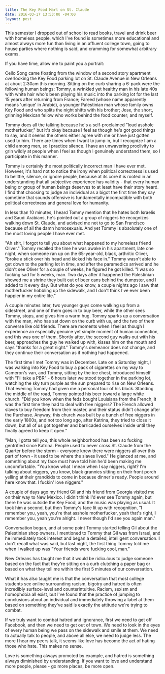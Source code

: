```yaml
---
title: The Key Food Mart on St. Claude
date: 2016-03-17 13:53:00 -04:00
layout: post
---
```


This semester I dropped out of school to read books, travel and drink beer with homeless people, which I've found is sometimes more educational and almost always more fun than living in an affluent college town, going to house parties where nothing is said, and cramming for somewhat arbitrary exams.

If you have time, allow me to paint you a portrait:

Cello Song came floating from the window of a second story apartment overlooking the Key Food parking lot on St. Claude Avenue in New Orleans at about 2:30am this morning. Sitting on the curb sharing a 6-pack were the following human beings: Tommy, a wrinkled yet healthy man in his late 40s with white hair who's been playing his music into the parking lot for the last 15 years after returning from France; Fareed (whose name apparently means 'unique' in Arabic), a younger Palestinian man whose family owns Key Food and who splits the night shifts with his brother; Jose, the short, grinning Mexican fellow who works behind the food counter; and myself.

Tommy does all the talking because he's a self-proclaimed "loud asshole motherfucker," but it's okay because I feel as though he's got good things to say, and it seems the others either agree with me or have just gotten used to him. There are times when I want to jump in, but I recognize I am a child among men, so I practice silence. I have an unwavering proclivity to grin wildly at people when I feel as though I genuinely understand them, so I participate in this manner.

Tommy is certainly the most politically incorrect man I have ever met. However, it's hard not to notice the irony when political correctness is used to belittle, silence, or ignore people, because at its core it is rooted in an understanding that all subjective experience has validity - that every human being or group of human beings deserves to at least have their story heard. I find that choosing to judge an individual as a bigot the first time they say sometime that sounds offensive is fundamentally incompatible with both political correctness and general love for humanity.

In less than 10 minutes, I heard Tommy mention that he hates both Israelis and Saudi Arabians, he's pointed out a group of niggers he recognizes walking down St. Claude, and advised me not to go to San Francisco because of all the damn homosexuals. And yet Tommy is absolutely one of the most loving people I have ever met.

"Ah shit, I forgot to tell you about what happened to my homeless friend Oliver." Tommy recalled the time he was awake in his apartment, late one night, when someone ran up on the 65-year-old, black, arthritic Oliver, "broke a stick over his head and kicked his face in." Tommy wasn't able to get down to the parking lot in time, and after the paramedics arrived and he didn't see Oliver for a couple of weeks, he figured he got killed. "I was so fucking sad for 5 weeks, man. Two days after it happened the Palestinian showed me a shrine they built out of beer cans behind the dumpster, and I added to it every day. But what do you know, a couple nights ago I saw that motherfucker hobbling up the sidewalk, and I don't think I've ever been happier in my entire life."

A couple minutes later, two younger guys come walking up from a sidestreet, and one of them goes in to buy beer, while the other sees Tommy, stops, and gives him a warm hug. Tommy sparks up a conversation with the man, who has sat down on the curb with us, and the two of them converse like old friends. There are moments when I feel as though I experience an especially genuine yet simple moment of human connection, and this was one of them. Shortly after, the second guy walks out with his beer, approaches the guy he walked up with, kisses him on the mouth and says "thanks for a great night." Tommy's demeanor does not change, and they continue their conversation as if nothing had happened.

The first time I met Tommy was in December. Late on a Saturday night, I was walking into Key Food to buy a pack of cigarettes on my way to Cameron's van, and Tommy, sitting by the ice chest, introduced himself with "I'll take a PBR" - 6 hours later we stood together in the parking lot, watching the sky turn purple as the sun prepared to rise on New Orleans. That evening Tommy had given me a personal tour of his block. Standing the middle of the road, Tommy pointed his beer toward a large white church. "Did you know when the feds bought Louisiana from the French, it was the first time they had to deal with free niggers? The French allowed slaves to buy freedom from their master, and their status didn't change after the Purchase. Anyway, this church was built by a bunch of free niggers in the early 1800s, and not too long ago, after Katrina, they tried to close it down, but all of us got together and barricaded ourselves inside until they finally agreed to keep it open."

"Man, I gotta tell you, this whole neighborhood has been so fucking gentrified since Katrina. People used to never cross St. Claude from the Quarter before the storm - everyone knew there were niggers all over this part of town - it used to be where the slaves lived." He glanced at me, and something about my face must have told him he'd been making me uncomfortable. "You know what I mean when I say niggers, right? I'm talking about niggers, you know, black grannies sitting on their front porch yelling at their grandkids to come in because dinner's ready. People around here know that. I fuckin' love niggers."

A couple of days ago my friend Gil and his friend from Georgia visited me on their way to New Mexico. I didn't think I'd ever see Tommy again, but there he was outside the Key Food, and the music was playing as usual. It took him a second, but then Tommy's face lit up with recognition, "I remember you, yeah, you're that asshole motherfucker, yeah that's right, I remember you, yeah you're alright. I never though I'd see you again man."

Conversation began, and at some point Tommy started telling Gil about the Palestinian shop owners. I mentioned to Tommy that Gil was from Israel, and he immediately took interest and began a detailed, intelligent conversation. I don't recall what was said, but last night, the first thing Tommy told me when I walked up was "Your friends were fucking cool, man."

New Orleans has taught me that it would be ridiculous to judge someone based on the fact that they're sitting on a curb clutching a paper bag or based on what they tell me within the first 5 minutes of our conversation.

What it has also taught me is that the conversation that most college students see online surrounding racism, bigotry and hatred is often incredibly surface-level and counterintuitive. Racism, sexism and homophobia all exist, but I've found that the practice of jumping to conclusions about an individual and immediately throwing a label at them based on something they've said is exactly the attitude we're trying to combat.

If we truly want to combat hatred and ignorance, first we need to get off Facebook, and then we need to get out of town. We need to look in the eyes of every human being we pass on the sidewalk and smile at them. We need to actually talk to people, and above all else, we need to judge less. The more I hear my peers talk, it seems like love has become the act of hating those who hate. This makes no sense.

Love is something always promoted by example, and hatred is something always diminished by understanding. If you want to love and understand more people, please - go more places, be more open.